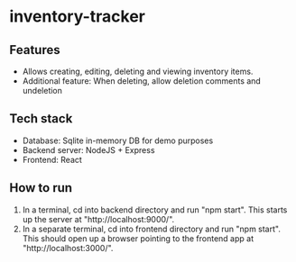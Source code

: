 # inventory-tracker

## Features
- Allows creating, editing, deleting and viewing inventory items.
- Additional feature: When deleting, allow deletion comments and undeletion

## Tech stack
- Database: Sqlite in-memory DB for demo purposes
- Backend server: NodeJS + Express
- Frontend: React

## How to run
1. In a terminal, cd into backend directory and run "npm start". This starts up the server at "http://localhost:9000/".
2. In a separate terminal, cd into frontend directory and run "npm start". This should open up a browser pointing to the frontend app at "http://localhost:3000/".
